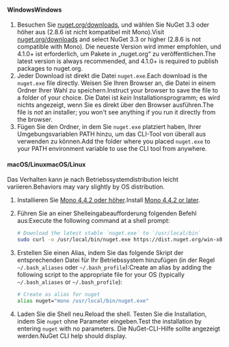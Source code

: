 #### <a name="windows"></a><span data-ttu-id="326ee-101">Windows</span><span class="sxs-lookup"><span data-stu-id="326ee-101">Windows</span></span>

1. <span data-ttu-id="326ee-102">Besuchen Sie [nuget.org/downloads](https://nuget.org/downloads), und wählen Sie NuGet 3.3 oder höher aus (2.8.6 ist nicht kompatibel mit Mono).</span><span class="sxs-lookup"><span data-stu-id="326ee-102">Visit [nuget.org/downloads](https://nuget.org/downloads) and select NuGet 3.3 or higher (2.8.6 is not compatible with Mono).</span></span> <span data-ttu-id="326ee-103">Die neueste Version wird immer empfohlen, und 4.1.0+ ist erforderlich, um Pakete in „nuget.org“ zu veröffentlichen.</span><span class="sxs-lookup"><span data-stu-id="326ee-103">The latest version is always recommended, and 4.1.0+ is required to publish packages to nuget.org.</span></span>
1. <span data-ttu-id="326ee-104">Jeder Download ist direkt die Datei `nuget.exe`.</span><span class="sxs-lookup"><span data-stu-id="326ee-104">Each download is the `nuget.exe` file directly.</span></span> <span data-ttu-id="326ee-105">Weisen Sie Ihren Browser an, die Datei in einem Ordner Ihrer Wahl zu speichern.</span><span class="sxs-lookup"><span data-stu-id="326ee-105">Instruct your browser to save the file to a folder of your choice.</span></span> <span data-ttu-id="326ee-106">Die Datei ist *kein* Installationsprogramm; es wird nichts angezeigt, wenn Sie es direkt über den Browser ausführen.</span><span class="sxs-lookup"><span data-stu-id="326ee-106">The file is *not* an installer; you won't see anything if you run it directly from the browser.</span></span>
1. <span data-ttu-id="326ee-107">Fügen Sie den Ordner, in dem Sie `nuget.exe` platziert haben, Ihrer Umgebungsvariablen PATH hinzu, um das CLI-Tool von überall aus verwenden zu können.</span><span class="sxs-lookup"><span data-stu-id="326ee-107">Add the folder where you placed `nuget.exe` to your PATH environment variable to use the CLI tool from anywhere.</span></span>

#### <a name="macoslinux"></a><span data-ttu-id="326ee-108">macOS/Linux</span><span class="sxs-lookup"><span data-stu-id="326ee-108">macOS/Linux</span></span>

<span data-ttu-id="326ee-109">Das Verhalten kann je nach Betriebssystemdistribution leicht variieren.</span><span class="sxs-lookup"><span data-stu-id="326ee-109">Behaviors may vary slightly by OS distribution.</span></span>

1. <span data-ttu-id="326ee-110">Installieren Sie [Mono 4.4.2 oder höher](http://www.mono-project.com/docs/getting-started/install/).</span><span class="sxs-lookup"><span data-stu-id="326ee-110">Install [Mono 4.4.2 or later](http://www.mono-project.com/docs/getting-started/install/).</span></span>

1. <span data-ttu-id="326ee-111">Führen Sie an einer Shelleingabeaufforderung folgenden Befehl aus:</span><span class="sxs-lookup"><span data-stu-id="326ee-111">Execute the following command at a shell prompt:</span></span>

    ```bash
    # Download the latest stable `nuget.exe` to `/usr/local/bin`
    sudo curl -o /usr/local/bin/nuget.exe https://dist.nuget.org/win-x86-commandline/latest/nuget.exe
    ```

1. <span data-ttu-id="326ee-112">Erstellen Sie einen Alias, indem Sie das folgende Skript der entsprechenden Datei für Ihr Betriebssystem hinzufügen (in der Regel `~/.bash_aliases` oder `~/.bash_profile`):</span><span class="sxs-lookup"><span data-stu-id="326ee-112">Create an alias by adding the following script to the appropriate file for your OS (typically `~/.bash_aliases` or `~/.bash_profile`):</span></span>

    ```bash
    # Create as alias for nuget
    alias nuget="mono /usr/local/bin/nuget.exe"
    ```

1. <span data-ttu-id="326ee-113">Laden Sie die Shell neu.</span><span class="sxs-lookup"><span data-stu-id="326ee-113">Reload the shell.</span></span>  <span data-ttu-id="326ee-114">Testen Sie die Installation, indem Sie `nuget` ohne Parameter eingeben.</span><span class="sxs-lookup"><span data-stu-id="326ee-114">Test the installation by entering `nuget` with no parameters.</span></span> <span data-ttu-id="326ee-115">Die NuGet-CLI-Hilfe sollte angezeigt werden.</span><span class="sxs-lookup"><span data-stu-id="326ee-115">NuGet CLI help should display.</span></span>
